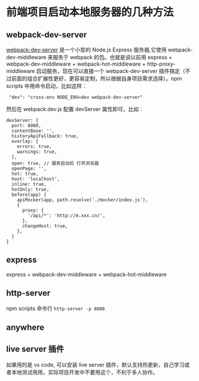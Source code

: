 # 前端项目启动本地服务器的几种方法

## webpack-dev-server
[webpack-dev-server](https://www.webpackjs.com/configuration/dev-server/) 是一个小型的 Node.js Express 服务器,它使用 webpack-dev-middleware 来服务于 webpack 的包。也就是说以前用 express + webpack-dev-middleware + webpack-hot-middleware + http-proxy-middleware 启动服务，现在可以直接一个 webpack-dev-server 插件搞定（不过前面的组合扩展性更好，更容易定制，所以根据自身项目需求选择）。npm scripts 中用命令启动，比如这样：  
```
 "dev": "cross-env NODE_ENV=dev webpack-dev-server"
```
然后在 webpack.dev.js 配置 devServer 属性即可，比如：
```
devServer: {
  port: 8080,
  contentBase: '',
  historyApiFallback: true,
  overlay: {
    errors: true,
    warnings: true,
  },
  open: true, // 服务启动后 打开浏览器
  openPage: '',
  hot: true,
  host: 'localhost',
  inline: true,
  hotOnly: true,
  before(app) {
    apiMocker(app, path.resolve('./mocker/index.js'),
    {
      proxy: {
        '/api/*': 'http://m.xxx.cn/',
      },
      changeHost: true,
    },
  }
}
```

## express
express + webpack-dev-middleware + webpack-hot-middleware

## http-server
npm scripts 命令行 `http-server -p 8000`

## anywhere

## live server 插件
如果用的是 vs code, 可以安装 live server 插件，默认支持热更新，自己学习或者本地测试用用，实际项目开发中不要用这个，不利于多人协作。